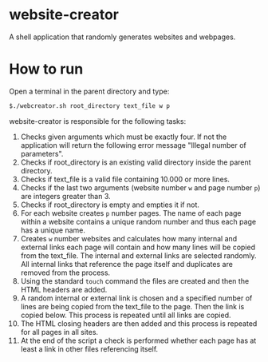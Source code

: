 # website-creator
A shell application that randomly generates websites and webpages.

# How to run
Open a terminal in the parent directory and type:
```sh
$./webcreator.sh root_directory text_file w p
```
website-creator is responsible for the following tasks:
1. Checks given arguments which must be exactly four. If not the application will return the following error message "Illegal number of parameters".
2. Checks if root_directory is an existing valid directory inside the parent directory.
3. Checks if text_file is a valid file containing 10.000 or more lines.
4. Checks if the last two arguments (website number ```w``` and page number ```p```) are integers greater than 3.
5. Checks if root_directory is empty and empties it if not.
6. For each website creates ```p``` number pages. The name of each page within a website contains a unique random number and thus each page has a unique name.
7. Creates ```w``` number websites and calculates how many internal and external links each page will contain and how many lines will be copied from the text_file. The internal and external links are selected randomly. All internal links that reference the page itself and duplicates are removed from the process.
8. Using the standard ```touch``` command the files are created and then the HTML headers are added.
9. A random internal or external link is chosen and a specified number of lines are being copied from the text_file to the page. Then the link is copied below. This process is repeated until all links are copied.
10. The HTML closing headers are then added and this process is repeated for all pages in all sites.
11. At the end of the script a check is performed whether each page has at least a link in other files referencing itself.